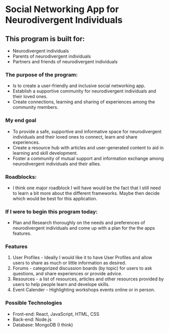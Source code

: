 # Social Networking App for Neurodivergent Individuals

## This program is built for:

* Neurodivergent individuals
* Parents of neurodivergent individuals
* Partners and friends of neurodivergent individuals

### The purpose of the program:

* Is to create a user-friendly and inclusive social networking app.
* Establish a supportive community for neurodivergent individuals and their loved ones. 
* Create connections, learning and sharing of experiences among the community members.

### My end goal

* To provide a safe, supportive and informative space for neurodivergent individuals and their loved ones to connect, learn and share experiences. 
* Create a resource hub with articles and user-generated content to aid in learning and skill development.
* Foster a community of mutual support and information exchange among neurodivergent individuals and their allies.

### Roadblocks:

* I think one major roadblock I will have would be the fact that I still need to learn a bit more about the different frameworks. Maybe then decide which would be best for this application.

### If I were to begin this program today:

* Plan and Research thoroughly on the needs and preferences of neurodivergent individuals and come up with a plan for the the apps features. 


### Features

1. User Profiles - Ideally I would like it to have User Profiles and allow users to share as much or little information as desired.
2. Forums - categorized discussion boards (by topic) for users to ask questions, and share experiences or provide advice.
3. Resources - a list of resources, articles and other resources provided by users to help people learn and develope skills.
5. Event Calender - Highlighting workshops events online or in person.

### Possible Technologies

- Front-end: React, JavaScript, HTML, CSS
- Back-end: Node.js
- Database: MongoDB (I think)



